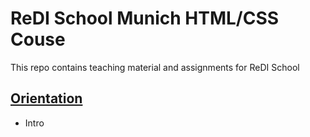 # ReDI School Munich HTML/CSS Couse
This repo contains teaching material and assignments for ReDI School

## [Orientation](https://redi-school.github.io/html-css-munich-2019-fall/orientation/)
- Intro 



